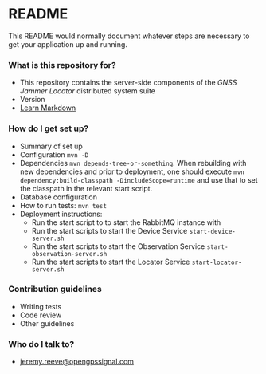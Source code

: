 # README #

This README would normally document whatever steps are necessary to get your application up and running.

### What is this repository for? ###

* This repository contains the server-side components of the _GNSS Jammer Locator_ distributed system suite
* Version
* [Learn Markdown](https://bitbucket.org/tutorials/markdowndemo)

### How do I get set up? ###

* Summary of set up
* Configuration `mvn -D`
* Dependencies `mvn depends-tree-or-something`.  When rebuilding with new dependencies and prior to deployment, one should execute `mvn dependency:build-classpath -DincludeScope=runtime` and use that to set the classpath in the relevant start script.
* Database configuration
* How to run tests:  `mvn test` 
* Deployment instructions:
  * Run the start script to to start the RabbitMQ instance with 
  * Run the start scripts to start the Device Service `start-device-server.sh`
  * Run the start scripts to start the Observation Service `start-observation-server.sh`
  * Run the start scripts to start the Locator Service `start-locator-server.sh`



### Contribution guidelines ###

* Writing tests
* Code review
* Other guidelines

### Who do I talk to? ###

* jeremy.reeve@opengpssignal.com